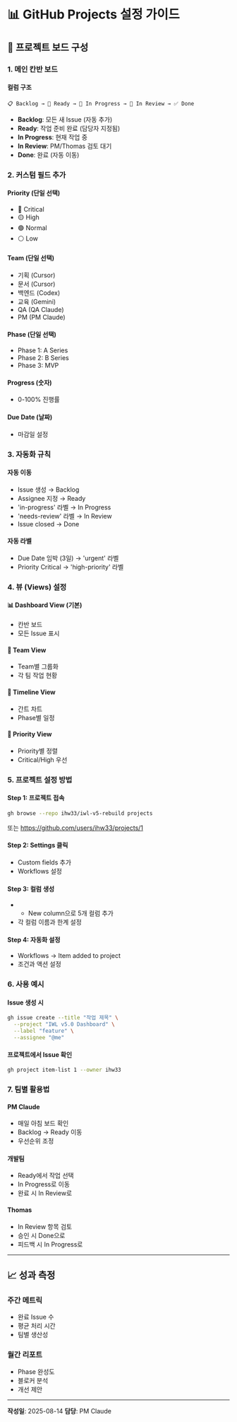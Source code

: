 # 📊 GitHub Projects 설정 가이드

## 🎯 프로젝트 보드 구성

### 1. 메인 칸반 보드

#### 컬럼 구조
```
📋 Backlog → 🚀 Ready → 🔄 In Progress → 👀 In Review → ✅ Done
```

- **Backlog**: 모든 새 Issue (자동 추가)
- **Ready**: 작업 준비 완료 (담당자 지정됨)
- **In Progress**: 현재 작업 중
- **In Review**: PM/Thomas 검토 대기
- **Done**: 완료 (자동 이동)

### 2. 커스텀 필드 추가

#### Priority (단일 선택)
- 🔴 Critical
- 🟡 High  
- 🟢 Normal
- ⚪ Low

#### Team (단일 선택)
- 기획 (Cursor)
- 문서 (Cursor)
- 백엔드 (Codex)
- 교육 (Gemini)
- QA (QA Claude)
- PM (PM Claude)

#### Phase (단일 선택)
- Phase 1: A Series
- Phase 2: B Series
- Phase 3: MVP

#### Progress (숫자)
- 0-100% 진행률

#### Due Date (날짜)
- 마감일 설정

### 3. 자동화 규칙

#### 자동 이동
- Issue 생성 → Backlog
- Assignee 지정 → Ready
- 'in-progress' 라벨 → In Progress
- 'needs-review' 라벨 → In Review
- Issue closed → Done

#### 자동 라벨
- Due Date 임박 (3일) → 'urgent' 라벨
- Priority Critical → 'high-priority' 라벨

### 4. 뷰 (Views) 설정

#### 📊 Dashboard View (기본)
- 칸반 보드
- 모든 Issue 표시

#### 👥 Team View
- Team별 그룹화
- 각 팀 작업 현황

#### 📅 Timeline View
- 간트 차트
- Phase별 일정

#### 🎯 Priority View
- Priority별 정렬
- Critical/High 우선

### 5. 프로젝트 설정 방법

#### Step 1: 프로젝트 접속
```bash
gh browse --repo ihw33/iwl-v5-rebuild projects
```
또는 https://github.com/users/ihw33/projects/1

#### Step 2: Settings 클릭
- Custom fields 추가
- Workflows 설정

#### Step 3: 컬럼 생성
- + New column으로 5개 컬럼 추가
- 각 컬럼 이름과 한계 설정

#### Step 4: 자동화 설정
- Workflows → Item added to project
- 조건과 액션 설정

### 6. 사용 예시

#### Issue 생성 시
```bash
gh issue create --title "작업 제목" \
  --project "IWL v5.0 Dashboard" \
  --label "feature" \
  --assignee "@me"
```

#### 프로젝트에서 Issue 확인
```bash
gh project item-list 1 --owner ihw33
```

### 7. 팀별 활용법

#### PM Claude
- 매일 아침 보드 확인
- Backlog → Ready 이동
- 우선순위 조정

#### 개발팀
- Ready에서 작업 선택
- In Progress로 이동
- 완료 시 In Review로

#### Thomas
- In Review 항목 검토
- 승인 시 Done으로
- 피드백 시 In Progress로

---

## 📈 성과 측정

### 주간 메트릭
- 완료 Issue 수
- 평균 처리 시간
- 팀별 생산성

### 월간 리포트
- Phase 완성도
- 블로커 분석
- 개선 제안

---

**작성일**: 2025-08-14
**담당**: PM Claude